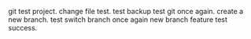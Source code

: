git test project.
change file test.
test backup
test git once again.
create a new branch.
test switch branch once again
new branch feature test success.
